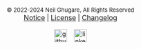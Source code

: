 <center><font size="2">© 2022-2024 Neil Ghugare, All Rights Reserved</font></center>

<center><a href="/notice/index.html"><font size="3">Notice</font></a>&nbsp;<font size="3">&#124;</font>&nbsp;<a href="/licensepage/index.html"><font size="3">License</font></a>&nbsp;<font size="3">&#124;</font>&nbsp;<a href="/changelog/index.html"><font size="3">Changelog</font></a></center>

<br />

<center>
<div>
    <div style="display:inline-block;">
        <a href="/notice_leave_git/index.html"><img src="https://external-content.duckduckgo.com/iu/?u=https%3A%2F%2Flh3.googleusercontent.com%2Fproxy%2FRoPcmEVMBSgWrFW1o1e2zAMssiAvZHDxzHM_U2JaCEBn7r8nLUxiauFGk5Oy_Y8CJqOr0OZSJ9V3tJ_Mj4ITBJNOuwFT%3Ds0-d&f=1&nofb=1&ipt=dc419831c1f13f73c80e48547f8a5b69a388cca51c4ba53160d5712d55eb18a1&ipo=images" alt="github logo" width="30"></a>
    </div>
    &nbsp;&nbsp;
    <div style="display:inline-block;">
        <a href="/notice_leave_li/index.html"><img src="https://external-content.duckduckgo.com/iu/?u=https%3A%2F%2Fwww.pinclipart.com%2Fpicdir%2Fmiddle%2F97-971470_linkedin-linkedin-social-media-icons-clipart.png&f=1&nofb=1&ipt=02e2ace7d9ace90740c4c0cd1764be258724547fc26aa22b2378446aed1c2dce&ipo=images" alt="linkedin logo" width="30"></a>
    </div>
</div>
</center>